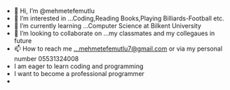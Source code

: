 - 👋 Hi, I’m @mehmetefemutlu
- 👀 I’m interested in ...Coding,Reading Books,Playing Billiards-Football etc.
- 🌱 I’m currently learning ...Computer Science at Bilkent University
- 💞️ I’m looking to collaborate on ...my classmates and my collegaues in future
- 📫 How to reach me ...mehmetefemutlu7@gmail.com or via my personal number 05531324008
- I am eager to learn coding and programming
- I want to become a professional programmer
- 

<!---
mehmetefemutlu/mehmetefemutlu is a ✨ special ✨ repository because its `README.md` (this file) appears on your GitHub profile.
You can click the Preview link to take a look at your changes.
--->
